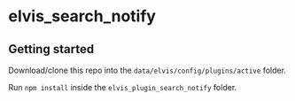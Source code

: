 # elvis_search_notify
 
## Getting started
Download/clone this repo into the `data/elvis/config/plugins/active` folder.

Run `npm install` inside the `elvis_plugin_search_notify` folder.
